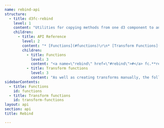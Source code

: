 ```yaml
---
name: rebind-api
structure:
  - title: d3fc-rebind
    level: 1
    content: "Utilities for copying methods from one d3 component to another in a configurable way\r\n\r\n"
    children:
      - title: API Reference
        level: 2
        content: "* [Functions](#functions)\r\n* [Transform Functions](#transform-functions)\r\n\r\n"
        children:
          - title: Functions
            level: 3
            content: "<a name=\"rebind\" href=\"#rebind\">#</a> fc.**rebind**(*target*, *source*, *...names*)\r\n\r\nProvides the same functionality as [`d3.rebind`](https://github.com/mbostock/d3/wiki/Internals#rebind) -\r\n\r\n> Copies the methods with the specified `names` from `source` to `target`, and returns `target`. Calling one of the named methods on the target object invokes the same-named method on the source object, passing any arguments passed to the target method, and using the source object as the this context. If the source method returns the source object, the target method returns the target object (“setter” method); otherwise, the target method returns the return value of the source method (“getter” mode). The rebind operator allows inherited methods (mix-ins) to be rebound to a subclass on a different object.\r\n\r\n<a name=\"rebindAll\" href=\"#rebindAll\">#</a> fc.**rebindAll**(*target*, *source*, *[...transforms]*)\r\n\r\nProvides the same functionality as `rebind` but copies **all** properties found on `source` to `target`. Optionally, property name transforms can be specified. These receive a source property name and return either the target property name or a falsey value to indicate the property should not be copied.\r\n\r\nN.B. This method does not work with properties found on the source object's prototype e.g. `d3.dispatch().on`. If you need this functionality use `rebind`.\r\n\r"
          - title: Transform functions
            level: 3
            content: "As well as creating transforms manually, the following may be useful (especially if you're not able to use ES2015 features) -\r\n\r\n<a name=\"exclude\" href=\"#exclude\">#</a> fc.**exclude**(*...names*)\r\n\r\nExclude a set of property `names`. Names can be specified as a `string` or `RegExp`.\r\n\r\n<a name=\"include\" href=\"#include\">#</a> fc.**include**(*...names*)\r\n\r\nInclude only the set of property `names`. Names can be specified as a `string` or `RegExp`.\r\n\r\n<a name=\"includeMap\" href=\"#includeMap\">#</a> fc.**includeMap**(*mappings*)\r\n\r\nInclude only the set of properties specified by the keys of `mappings` using their corresponding values as the target property name e.g. `{ 'sourceName': 'targetName' }`.\r\n\r\n<a name=\"prefix\" href=\"#prefix\">#</a> fc.**prefix**(*str*)\r\n\r\nPrefix all property names with `str`.\r\n"
sidebarContents:
  - title: Functions
    id: functions
  - title: Transform functions
    id: transform-functions
layout: api
section: api
title: Rebind

---
```

